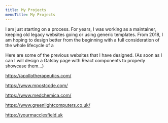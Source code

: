 ```yaml
---
title: My Projects
menuTitle: My Projects
---
```


I am just starting on a process. For years, I was working as a maintainer, keeping old legacy websites going or using generic templates. From 2018, I am hoping to design better from the beginning with a full consideration of the whole lifecycle of a

Here are some of the previous websites that I have designed. (As soon as I can I will design a Gatsby page with React components to properly showcase them...)

https://apollotherapeutics.com/

https://www.mpostcode.com/

https://www.medchemica.com/

https://www.greenlightcomputers.co.uk/

https://yourmacclesfield.uk

